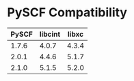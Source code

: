# PySCF Compatibility

| PySCF | libcint | libxc |
| --- | --- | --- |
| 1.7.6 | 4.0.7 | 4.3.4 |
| 2.0.1 | 4.4.6 | 5.1.7 |
| 2.1.0 | 5.1.5 | 5.2.0 |
